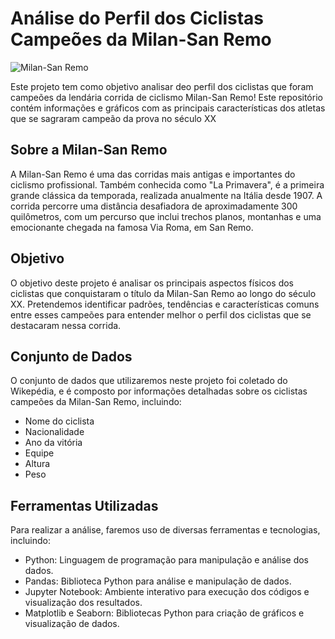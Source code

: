 # **Análise do Perfil dos Ciclistas Campeões da Milan-San Remo**

![Milan-San Remo](https://en.wikipedia.org/wiki/Milan%E2%80%93San_Remo#/media/File:Milan%E2%80%93San_Remo_logo.svg)

Este projeto tem como objetivo analisar deo perfil dos ciclistas que foram campeões da lendária corrida de ciclismo Milan-San Remo! Este repositório contém  informações e gráficos com as principais características dos atletas que se sagraram campeão da prova no século XX

## **Sobre a Milan-San Remo**
A Milan-San Remo é uma das corridas mais antigas e importantes do ciclismo profissional. Também conhecida como "La Primavera", é a primeira grande clássica da temporada, realizada anualmente na Itália desde 1907. A corrida percorre uma distância desafiadora de aproximadamente 300 quilômetros, com um percurso que inclui trechos planos, montanhas e uma emocionante chegada na famosa Via Roma, em San Remo.

## **Objetivo**
O objetivo deste projeto é analisar os principais aspectos físicos dos ciclistas que conquistaram o título da Milan-San Remo ao longo do século XX. Pretendemos identificar padrões, tendências e características comuns entre esses campeões para entender melhor o perfil dos ciclistas que se destacaram nessa corrida.

## **Conjunto de Dados**
O conjunto de dados que utilizaremos neste projeto foi coletado do Wikepédia, e é composto por informações detalhadas sobre os ciclistas campeões da Milan-San Remo, incluindo:

- Nome do ciclista
- Nacionalidade
- Ano da vitória
- Equipe
- Altura
- Peso

## **Ferramentas Utilizadas**
Para realizar a análise, faremos uso de diversas ferramentas e tecnologias, incluindo:

- Python: Linguagem de programação para manipulação e análise dos dados.
- Pandas: Biblioteca Python para análise e manipulação de dados.
- Jupyter Notebook: Ambiente interativo para execução dos códigos e visualização dos resultados.
- Matplotlib e Seaborn: Bibliotecas Python para criação de gráficos e visualização de dados.



